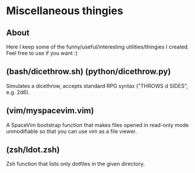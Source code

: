 # Miscellaneous thingies

## About

Here I keep some of the funny/useful/interesting utilities/thingies
I created. Feel free to use if you want :)

## (bash/dicethrow.sh) (python/dicethrow.py)

Simulates a dicethrow, accepts standard RPG syntax ("THROWS d SIDES", e.g. 2d6).

## (vim/myspacevim.vim)

A SpaceVim bootstrap function that makes files opened in read-only mode
unmodifiable so that you can use vim as a file viewer.

## (zsh/ldot.zsh)

Zsh function that lists only dotfiles in the given directory.